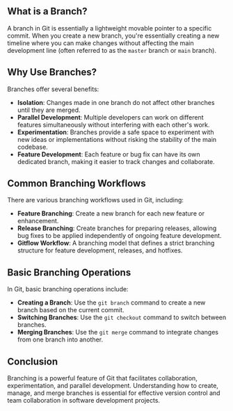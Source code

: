 ## What is a Branch?

A branch in Git is essentially a lightweight movable pointer to a specific commit. When you create a new branch, you're essentially creating a new timeline where you can make changes without affecting the main development line (often referred to as the `master` branch or `main` branch).

## Why Use Branches?

Branches offer several benefits:

- **Isolation**: Changes made in one branch do not affect other branches until they are merged.
- **Parallel Development**: Multiple developers can work on different features simultaneously without interfering with each other's work.
- **Experimentation**: Branches provide a safe space to experiment with new ideas or implementations without risking the stability of the main codebase.
- **Feature Development**: Each feature or bug fix can have its own dedicated branch, making it easier to track changes and collaborate.

## Common Branching Workflows

There are various branching workflows used in Git, including:

- **Feature Branching**: Create a new branch for each new feature or enhancement.
- **Release Branching**: Create branches for preparing releases, allowing bug fixes to be applied independently of ongoing feature development.
- **Gitflow Workflow**: A branching model that defines a strict branching structure for feature development, releases, and hotfixes.

## Basic Branching Operations

In Git, basic branching operations include:

- **Creating a Branch**: Use the `git branch` command to create a new branch based on the current commit.
- **Switching Branches**: Use the `git checkout` command to switch between branches.
- **Merging Branches**: Use the `git merge` command to integrate changes from one branch into another.

## Conclusion

Branching is a powerful feature of Git that facilitates collaboration, experimentation, and parallel development. Understanding how to create, manage, and merge branches is essential for effective version control and team collaboration in software development projects.